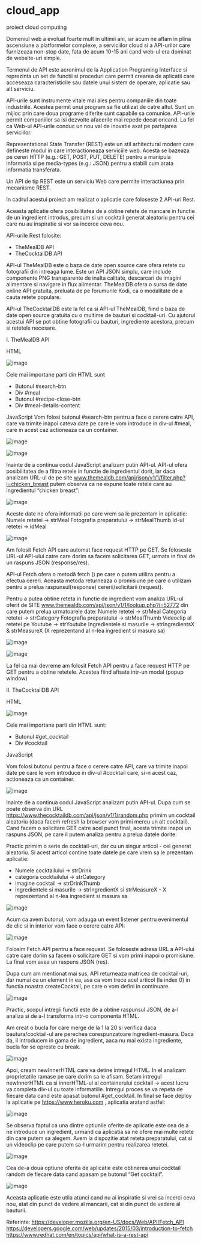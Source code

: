 # cloud_app
proiect cloud computing

Domeniul web a evoluat foarte mult in ultimii ani, iar acum ne aflam in plina ascensiune a platformelor complexe, a serviciilor cloud si a API-urilor care furnizeaza non-stop date, fata de acum 10-15 ani cand web-ul era dominat de website-uri simple.

Termenul de API este acronimul de la Application Programing Interface si reprezinta un set de functii si proceduri care permit crearea de aplicatii care acceseaza caracteristicile sau datele unui sistem de operare, aplicatie sau alt serviciu.

API-urile sunt instrumente vitale mai ales pentru companiile din toate industriile. Acestea permit unui program sa fie utilizat de catre altul. Sunt un mijloc prin care doua programe diferite sunt capabile sa comunice. API-urile permit companiilor sa isi dezvolte afacerile mai repede decat oricand. La fel ca Web-ul API-urile conduc un nou val de inovatie axat pe partajarea serviciilor. 

Representational State Transfer (REST) este un stil arhitectural modern care defineste modul in care interactioneaza serviciile web. Acesta se bazeaza pe cereri HTTP (e.g.: GET, POST, PUT, DELETE) pentru a manipula informatia si pe media-types (e.g.: JSON) pentru a stabili cum arata informatia transferata.

Un API de tip REST este un serviciu Web care permite interactiunea prin mecanisme REST.

In cadrul acestui proiect am realizat o aplicatie care foloseste 2 API-uri Rest.

Aceasta aplicatie ofera posibilitatea de a obtine retete de mancare in functie de un ingredient introdus, precum si un cocktail generat aleatoriu pentru cei care nu au inspiratie si vor sa incerce ceva nou.

API-urile Rest folosite:
-	TheMealDB API
-	TheCocktailDB API

API-ul TheMealDB este o baza de date open source care ofera retete cu fotografii din intreaga lume. Este un API JSON simplu, care include componente PNG transparente de inalta calitate, descarcari de imagini alimentare si navigare in flux alimentar. TheMealDB ofera o sursa de date online API gratuita, preluata de pe forumurile Kodi, ca o modalitate de a cauta retete populare.

API-ul TheCocktailDB este la fel ca si API-ul TheMealDB, fiind o baza de date open source gratuita cu o multime de bauturi si cocktail-uri. Cu ajutorul acestui API se pot obtine fotografii cu bauturi, ingrediente acestora, precum si retetele necesare.

I.	TheMealDB API

HTML

![image](https://user-images.githubusercontent.com/74535379/117855018-ba918380-b292-11eb-82f2-810f4a8b0971.png)

Cele mai importane parti din HTML sunt
-	Butonul #search-btn
-	Div #meal
-	Butonul #recipe-close-btn
-	Div #meal-details-content

JavaScript
Vom folosi butonul #search-btn pentru a face o cerere catre API, care va trimite inapoi cateva date pe care le vom introduce in div-ul #meal, care in acest caz actioneaza ca un container.

![image](https://user-images.githubusercontent.com/74535379/117855084-cd0bbd00-b292-11eb-924c-f55f1b73f84d.png)

![image](https://user-images.githubusercontent.com/74535379/117855106-d39a3480-b292-11eb-99be-597158cd5412.png)


Inainte de a continua codul JavaScript analizam putin API-ul. API-ul ofera posibilitatea de a filtra retele in functie de ingredientul dorit, iar daca analizam URL-ul de pe site www.themealdb.com/api/json/v1/1/filter.php?i=chicken_breast  putem observa ca ne expune toate retele care au ingredientul “chicken breast”:

![image](https://user-images.githubusercontent.com/74535379/117855158-e3b21400-b292-11eb-8722-aaa7e59566f3.png)

Aceste date ne ofera informatii pe care vrem sa le prezentam in aplicatie:
Numele retetei -> strMeal 
Fotografia preparatului -> strMealThumb
Id-ul retetei -> idMeal

![image](https://user-images.githubusercontent.com/74535379/117855212-ef053f80-b292-11eb-9121-26d299fa5ac6.png)


Am folosit Fetch API care automat face request HTTP pe GET. Se foloseste URL-ul API-ului catre care dorim sa facem solicitarea GET, urmata in final de un raspuns JSON (response/res).

API-ul Fetch ofera o metodă fetch () pe care o putem utiliza pentru a efectua cereri. Aceasta metoda returneaza o promisiune pe care o utilizam pentru a prelua raspunsul(response) cererii/solicitarii (request).

Pentru a putea obtine reteta in functie de ingredient vom analiza URL-ul oferit de SITE www.themealdb.com/api/json/v1/1/lookup.php?i=52772 din care putem prelua urmatoarele date:
Numele retetei -> strMeal
Categoria retetei ->  strCategory
Fotografia preparatului -> strMealThumb
Videoclip al retetei pe Youtube -> strYoutube
Ingredientele si masurile -> strIngredientsX & strMeasureX (X reprezentand al n-lea ingredient si masura sa)

![image](https://user-images.githubusercontent.com/74535379/117855279-fe848880-b292-11eb-81ba-513e52b61b17.png)

![image](https://user-images.githubusercontent.com/74535379/117855296-047a6980-b293-11eb-93fa-184579adde0f.png)

La fel ca mai devreme am folosit Fetch API pentru a face request HTTP pe GET pentru a obtine retetele. Acestea fiind afisate intr-un modal (popup window)

II.	TheCocktailDB API

HTML

![image](https://user-images.githubusercontent.com/74535379/117855352-122fef00-b293-11eb-99d2-8d250fd86cc8.png)

Cele mai importane parti din HTML sunt:
-	Butonul #get_cocktail
-	Div #cocktail

JavaScript

Vom folosi butonul pentru a face o cerere catre API, care va trimite inapoi date pe care le vom introduce in div-ul #cocktail care, si-n acest caz, actioneaza ca un container.

![image](https://user-images.githubusercontent.com/74535379/117855404-2116a180-b293-11eb-896c-51b729eefa2f.png)

Inainte de a continua codul JavaScript analizam putin API-ul. Dupa cum se poate observa din URL https://www.thecocktaildb.com/api/json/v1/1/random.php primim un cocktail aleatoriu (daca facem refresh la browser vom primi mereu un alt cocktail). Cand facem o solicitare GET catre acel punct final, acesta trimite inapoi un raspuns JSON, pe care il putem analiza pentru a prelua datele dorite.

Practic primim o serie de cocktail-uri, dar cu un singur articol - cel generat aleatoriu. Si acest articol contine toate datele pe care vrem sa le prezentam aplicatie:

-	Numele cocktailului ->  strDrink
-	categoria cocktailului -> strCategory
-	imagine cocktail -> strDrinkThumb
-	ingredientele si masurile -> strIngredientX si strMeasureX - X reprezentand al n-lea ingredient si masura sa

![image](https://user-images.githubusercontent.com/74535379/117855454-2ecc2700-b293-11eb-8851-96d6217ad726.png)

Acum ca avem butonul, vom adauga un event listener pentru evenimentul de clic si in interior vom face o cerere catre API:

![image](https://user-images.githubusercontent.com/74535379/117855621-53280380-b293-11eb-95b7-b7b35924b52f.png)

Folosim Fetch API pentru a face request. Se foloseste adresa URL a API-ului catre care dorim sa facem o solicitare GET si vom primi inapoi o promisiune. La final vom avea un raspuns JSON (res). 

Dupa cum am mentionat mai sus, API returneaza matricea de cocktail-uri, dar numai cu un element in ea, asa ca vom trece acel articol (la index 0) in functia noastra createCocktail, pe care o vom defini in continuare.

![image](https://user-images.githubusercontent.com/74535379/117855665-5fac5c00-b293-11eb-91a0-54147c3505e4.png)

Practic, scopul intregii functii este de a obtine raspunsul JSON, de a-l analiza si de a-l transforma intr-o componenta HTML.

Am creat o bucla for care merge de la 1 la 20 si verifica daca bautura/cocktail-ul are perechea corespunzatoare ingredient-masura. Daca da, il introducem in gama de ingredient, aaca nu mai exista ingrediente, bucla for se opreste cu break.

![image](https://user-images.githubusercontent.com/74535379/117855746-7357c280-b293-11eb-9ba6-93e2c9530f62.png)

Apoi, cream newInnerHTML care va detine intregul HTML. In el analizam proprietatile ramase pe care dorim sa le afisam.
Setam intregul newInnerHTML ca si innerHTML-ul al containerului cocktail -> acest lucru va completa div-ul cu toate informatiile.
Intregul proces se va repeta de fiecare data cand este apasat butonul #get_cocktail.
In final se face deploy la aplicatie pe https://www.heroku.com , aplicatia aratand astfel:

![image](https://user-images.githubusercontent.com/74535379/117856869-cf6f1680-b294-11eb-8d5d-e98176e69ef6.png)

Se observa faptul ca una dintre optiunile oferite de aplicatie este cea de a ne introduce un ingredient, urmand ca aplicatia sa ne ofere mai multe retete din care putem sa alegem. Avem la dispozitie atat reteta preparatului, cat si un videoclip pe care putem sa-l urmarim pentru realizarea retetei.

![image](https://user-images.githubusercontent.com/74535379/117856898-da29ab80-b294-11eb-9f6b-896caa30f140.png)

Cea de-a doua optiune oferita de aplicatie este obtinerea unui cocktail random de fiecare data cand apasam pe butonul “Get cocktail”.

![image](https://user-images.githubusercontent.com/74535379/117857047-080ef000-b295-11eb-867f-32c0238179fe.png)

Aceasta aplicatie  este utila atunci cand nu ai inspiratie si vrei sa incerci ceva nou, atat din punct de vedere al mancarii, cat si din punct de vedere al bauturii.

Referinte:
https://developer.mozilla.org/en-US/docs/Web/API/Fetch_API
https://developers.google.com/web/updates/2015/03/introduction-to-fetch
https://www.redhat.com/en/topics/api/what-is-a-rest-api

